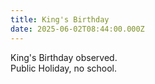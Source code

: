 ```yaml
---
title: King's Birthday
date: 2025-06-02T08:44:00.000Z
---
```

King's Birthday observed.  
Public Holiday, no school.
